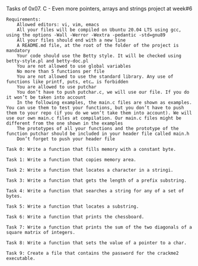 Tasks of 0x07. C - Even more pointers, arrays and strings project at week#6

    Requirements:
        Allowed editors: vi, vim, emacs
        All your files will be compiled on Ubuntu 20.04 LTS using gcc, using the options -Wall -Werror -Wextra -pedantic -std=gnu89
        All your files should end with a new line
        A README.md file, at the root of the folder of the project is mandatory
        Your code should use the Betty style. It will be checked using betty-style.pl and betty-doc.pl
        You are not allowed to use global variables
        No more than 5 functions per file
        You are not allowed to use the standard library. Any use of functions like printf, puts, etc… is forbidden
        You are allowed to use putchar
        You don’t have to push putchar.c, we will use our file. If you do it won’t be taken into account
        In the following examples, the main.c files are shown as examples. You can use them to test your functions, but you don’t have to push them to your repo (if you do we won’t take them into account). We will use our own main.c files at compilation. Our main.c files might be different from the one shown in the examples
        The prototypes of all your functions and the prototype of the function putchar should be included in your header file called main.h
        Don’t forget to push your header file

    Task 0: Write a function that fills memory with a constant byte.

    Task 1: Write a function that copies memory area.

    Task 2: Write a function that locates a character in a stringi.

    Task 3: Write a function that gets the length of a prefix substring.

    Task 4: Write a function that searches a string for any of a set of bytes.

    Task 5: Write a function that locates a substring.

    Task 6: Write a function that prints the chessboard.

    Task 7: Write a function that prints the sum of the two diagonals of a square matrix of integers.

    Task 8: Write a function that sets the value of a pointer to a char.

    Task 9: Create a file that contains the password for the crackme2 executable.

